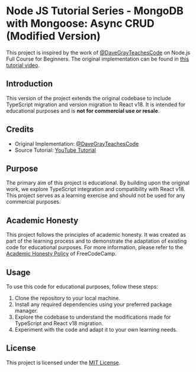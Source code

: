 # Node JS Tutorial Series - MongoDB with Mongoose: Async CRUD (Modified Version)

This project is inspired by the work of [@DaveGrayTeachesCode](https://github.com/gitdagray) on Node.js Full Course for Beginners. The original implementation can be found in [this tutorial video](https://www.youtube.com/watch?v=f2EqECiTBL8).

## Introduction

This version of the project extends the original codebase to include TypeScript migration and version migration to React v18. It is intended for educational purposes and is **not for commercial use or resale**.

## Credits

- Original Implementation: [@DaveGrayTeachesCode](https://github.com/gitdagray)
- Source Tutorial: [YouTube Tutorial](https://www.youtube.com/watch?v=f2EqECiTBL8)

## Purpose

The primary aim of this project is educational. By building upon the original work, we explore TypeScript integration and compatibility with React v18. This project serves as a learning exercise and should not be used for any commercial purposes.

## Academic Honesty

This project follows the principles of academic honesty. It was created as part of the learning process and to demonstrate the adaptation of existing code for educational purposes. For more information, please refer to the [Academic Honesty Policy](https://www.freecodecamp.org/news/academic-honesty-policy/) of FreeCodeCamp.

## Usage

To use this code for educational purposes, follow these steps:

1. Clone the repository to your local machine.
2. Install any required dependencies using your preferred package manager.
3. Explore the codebase to understand the modifications made for TypeScript and React v18 migration.
4. Experiment with the code and adapt it to your own learning needs.

## License

This project is licensed under the [MIT License](LICENSE).
